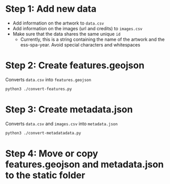 # Step 1: Add new data

- Add information on the artwork to `data.csv`
- Add information on the images (url and credits) to `images.csv`
- Make sure that the data shares the same unique `id`
  - Currently, this is a string containing the name of the artwork and the ess-spa-year. Avoid special characters and whitespaces

# Step 2: Create features.geojson

Converts `data.csv` into `features.geojson`

```bash
python3 ./convert-features.py
```

# Step 3: Create metadata.json

Converts `data.csv` and `images.csv` into `metadata.json`

```bash
python3 ./convert-metadatadata.py
```

# Step 4: Move or copy features.geojson and metadata.json to the static folder
